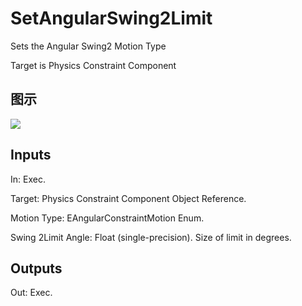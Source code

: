 # SetAngularSwing2Limit

Sets the Angular Swing2 Motion Type

Target is Physics Constraint Component

## 图示

![]($-20221218-20210622.png)

## Inputs

In: Exec.

Target: Physics Constraint Component Object Reference.

Motion Type: EAngularConstraintMotion Enum.

Swing 2Limit Angle: Float (single-precision). Size of limit in degrees.  

## Outputs

Out: Exec.

